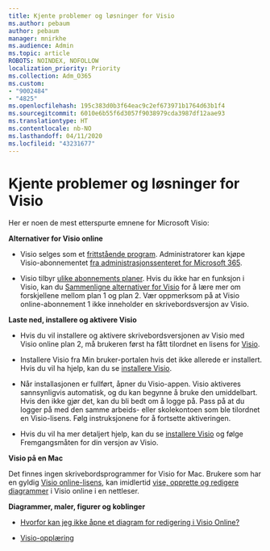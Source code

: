 ```yaml
---
title: Kjente problemer og løsninger for Visio
ms.author: pebaum
author: pebaum
manager: mnirkhe
ms.audience: Admin
ms.topic: article
ROBOTS: NOINDEX, NOFOLLOW
localization_priority: Priority
ms.collection: Adm_O365
ms.custom:
- "9002484"
- "4825"
ms.openlocfilehash: 195c383d0b3f64eac9c2ef673971b1764d63b1f4
ms.sourcegitcommit: 6010e6b55f6d3057f9038979cda3987df12aae93
ms.translationtype: HT
ms.contentlocale: nb-NO
ms.lasthandoff: 04/11/2020
ms.locfileid: "43231677"
---
```

# <a name="visio-common-issues-and-resolutions"></a>Kjente problemer og løsninger for Visio

Her er noen de mest etterspurte emnene for Microsoft Visio:

**Alternativer for Visio online**

- Visio selges som et [frittstående program](https://products.office.com/visio/flowchart-software). Administratorer kan kjøpe Visio-abonnementet [fra administrasjonssenteret for Microsoft 365](https://docs.microsoft.com/alchemyinsights/purchase-visio-subscription).

- Visio tilbyr [ulike abonnements planer](https://products.office.com/visio/microsoft-visio-plans-and-pricing-compare-visio-options). Hvis du ikke har en funksjon i Visio, kan du [Sammenligne alternativer for Visio](https://products.office.com/visio/microsoft-visio-plans-and-pricing-compare-visio-options) for å lære mer om forskjellene mellom plan 1 og plan 2.  Vær oppmerksom på at Visio online-abonnement 1 ikke inneholder en skrivebordsversjon av Visio.

**Laste ned, installere og aktivere Visio**

- Hvis du vil installere og aktivere skrivebordsversjonen av Visio med Visio online plan 2, må brukeren først ha fått tilordnet en lisens for [Visio](https://docs.microsoft.com/office365/admin/subscriptions-and-billing/assign-licenses-to-users).

- Installere Visio fra Min bruker-portalen hvis det ikke allerede er installert. Hvis du vil ha hjelp, kan du se [installere Visio](https://support.office.com/article/f98f21e3-aa02-4827-9167-ddab5b025710).

- Når installasjonen er fullført, åpner du Visio-appen. Visio aktiveres sannsynligvis automatisk, og du kan begynne å bruke den umiddelbart. Hvis den ikke gjør det, kan du bli bedt om å logge på. Pass på at du logger på med den samme arbeids- eller skolekontoen som ble tilordnet en Visio-lisens. Følg instruksjonene for å fortsette aktiveringen.

- Hvis du vil ha mer detaljert hjelp, kan du se [installere Visio](https://support.office.com/article/f98f21e3-aa02-4827-9167-ddab5b025710) og følge Fremgangsmåten for din versjon av Visio.

**Visio på en Mac**

Det finnes ingen skrivebordsprogrammer for Visio for Mac. Brukere som har en gyldig [Visio online-lisens](https://docs.microsoft.com/office365/admin/subscriptions-and-billing/assign-licenses-to-users), kan imidlertid [vise, opprette og redigere diagrammer](https://support.office.com/article/06f04845-91b8-4e8f-881f-a43c970735fc) i Visio online i en nettleser.

**Diagrammer, maler, figurer og koblinger**

- [Hvorfor kan jeg ikke åpne et diagram for redigering i Visio Online?](https://support.microsoft.com/nb-NO/office/why-can-t-i-open-a-diagram-for-editing-in-visio-for-the-web-ea4a23d3-21d3-4878-945e-cf1be4140357)

- [Visio-opplæring](https://support.office.com/article/visio-training-e058bcfa-1d90-4653-afc6-e84d54cf94a6)
